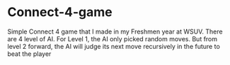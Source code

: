 # Connect-4-game

Simple Connect 4 game that I made in my Freshmen year at WSUV. There are 4 level of AI. For Level 1, the AI only picked random moves. 
But from level 2 forward, the AI will judge its next move recursively in the future to beat the player

